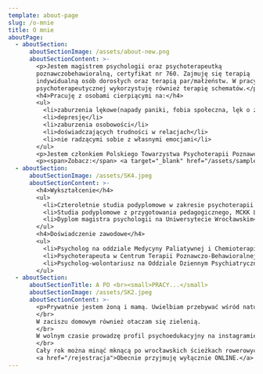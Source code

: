 ```yaml
---
template: about-page
slug: /o-mnie
title: O mnie
aboutPage:
  - aboutSection:
      aboutSectionImage: /assets/about-new.png
      aboutSectionContent: >-
        <p>Jestem magistrem psychologii oraz psychoterapeutką
        poznawczobehawioralną, certyfikat nr 760. Zajmuję się terapią
        indywidualną osób dorosłych oraz terapią par/małżeństw. W pracy
        psychoterapeutycznej wykorzystuję również terapię schematów.</p>
        <h4>Pracuję z osobami cierpiącymi na:</h4>
        <ul>
          <li>zaburzenia lękowe(napady paniki, fobia społeczna, lęk o zdrowie, zaburzenia lękowe ogólne, zaburzenia obsesyjno-kompulsyjne)</li>
          <li>depresję</li>
          <li>zaburzenia osobowości</li>
          <li>doświadczających trudności w relacjach</li>
          <li>nie radzącymi sobie z własnymi emocjami</li>
        </ul>
        <p>Jestem członkiem Polskiego Towarzystwa Psychoterapii Poznawczo-Behawioralnej. Swoją pracę poddaję regularnej superwizji u certyfikowanej superwizorki PTTPB.</p>
        <p><span>Zobacz:</span> <a target="_blank" href="/assets/sample.pdf">certyfikat psychoterapeuty</a><a target="_blank" href="/assets/sample.pdf">dyplom</a><a target="_blank" href="/assets/sample.pdf">wyróżnienie</a></p>
  - aboutSection:
      aboutSectionImage: /assets/SK4.jpeg
      aboutSectionContent: >-
        <h4>Wykształcenie</h4>
        <ul>
          <li>Czteroletnie studia podyplomowe w zakresie psychoterapii poznawczobehawioralnej pod kierownictwem dr Agnieszki Popiel i dr Ewy Pragłowskiej na Uniwersytecie SWPS</li>
          <li>Studia podyplomowe z przygotowania pedagogicznego, MCKK Lubin</li>
          <li>Dyplom magistra psychologii na Uniwersytecie Wrocławskim</li>
        </ul>
        <h4>Doświadczenie zawodowe</h4>
        <ul>
          <li>Psycholog na oddziale Medycyny Paliatywnej i Chemioterapii w Dolnośląskim Centrum Onkologii, Wrocław</li>
          <li>Psychoterapeuta w Centrum Terapii Poznawczo-Behawioralnej Od Nowa, Wrocław</li>
          <li>Psycholog-wolontariusz na Oddziale Dziennym Psychiatrycznym w Dolnośląskim Centrum Zdrowia Psychicznego, Wrocław</li>
        </ul>
  - aboutSection:
      aboutSectionTitle: A PO <br><small>PRACY...</small>
      aboutSectionImage: /assets/SK2.jpeg
      aboutSectionContent: >-
        <p>Prywatnie jestem żoną i mamą. Uwielbiam przebywać wśród natury. Spacery po lasach i dreszczyk emocji podczas grzybobrania to coś zdecydowanie dla mnie.
        </br>
        W zaciszu domowym również otaczam się zielenią.
        </br>
        W wolnym czasie prowadzę profil psychoedukacyjny na instagramie.
        </br>
        Cały rok można minąć mknącą po wrocławskich ścieżkach rowerowych.</p>
        <a href="/rejestracja">Obecnie przyjmuję wyłącznie ONLINE.</a>
---
```

